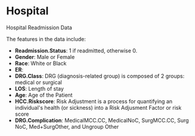 # Hospital
Hospital Readmission Data

The features in the data include:
* **Readmission.Status**: 1 if readmitted, otherwise 0.
* **Gender**: Male or Female
* **Race**: White or Black
* **ER**:
* **DRG.Class**: DRG (diagnosis-related group) is composed of 2 groups: medical or surgical
* **LOS**: Length of stay
* **Age**: Age of the Patient
* **HCC.Riskscore**: Risk Adjustment is a process for quantifying an individual's health (or sickness) into a Risk Adjusment Factor or risk score
* **DRG.Complication**: MedicalMCC.CC, MedicalNoC, SurgMCC.CC, Surg NoC, Med+SurgOther, and Ungroup Other
